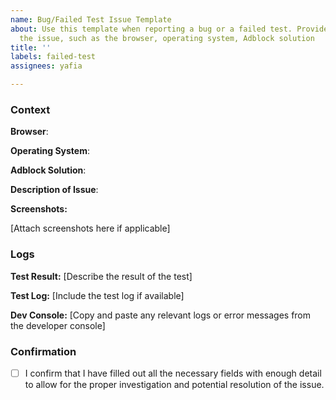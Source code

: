 ```yaml
---
name: Bug/Failed Test Issue Template
about: Use this template when reporting a bug or a failed test. Provide details about
  the issue, such as the browser, operating system, Adblock solution
title: ''
labels: failed-test
assignees: yafia

---
```


<!--
Thank you for taking the time to report an issue. To help us process your issue effectively, please fill out each section below. Fields marked with ** are required. For fields not applicable to your issue, please write 'N/A'.

Before submitting, please:
- Check if a similar issue has already been reported.
- Ensure that your issue is related to a bug or a failed test, not a question or discussion. For general questions or support, use a blank issue
-->

### Context

**Browser**:

**Operating System**:

**Adblock Solution**:

**Description of Issue**:
<!-- Please provide a clear and concise description of what the issue is, including steps to reproduce if applicable. -->

**Screenshots:**
<!-- If applicable, add screenshots to help explain your issue. -->
[Attach screenshots here if applicable]

### Logs
<!-- If relevant, copy and paste any logs or error messages from test log or developer console here. -->

**Test Result:**
[Describe the result of the test]

**Test Log:**
[Include the test log if available]

**Dev Console:**
[Copy and paste any relevant logs or error messages from the developer console]

### Confirmation
- [ ] I confirm that I have filled out all the necessary fields with enough detail to allow for the proper investigation and potential resolution of the issue.
